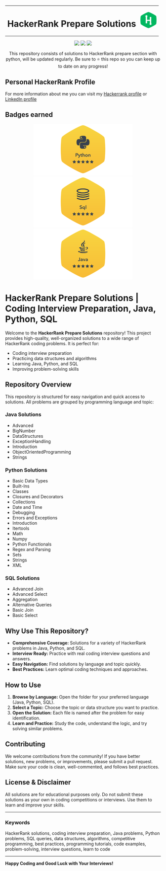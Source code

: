 <table align="center">
  <tr>
    <td>
      <h1>HackerRank Prepare Solutions</h1>
    </td>
    <td>
      <img src="assets/hr.png" alt="HackerRank" width="52" height="52">
    </td>
  </tr>
</table>


<p align="center">
	<img src="https://img.shields.io/badge/Problems%20Solved-197-brightgreen.svg?style=for-the-badge">
	<img src="https://img.shields.io/badge/Languages-Python/SQL/Java-blue.svg?style=for-the-badge&logo=python">
	<img src="https://img.shields.io/badge/Latest%20Update-13/08/2025-yellow.svg?style=for-the-badge">
</p>

<p align="center">
	This repository consists of solutions to HackerRank prepare section with python, will be updated regularly.
	Be sure to ⭐ this repo so you can keep up to date on any progress!
</p>

## Personal HackerRank Profile

For more information about me you can visit my [Hackerrank profile](https://www.hackerrank.com/tincho83352?hr_r=1) or [LinkedIn profile](https://www.linkedin.com/in/juan-martin-gallo/)

## Badges earned

<p align="center">
	<img src="/assets/python-gold-badge.png" alt="HackerRank Badge" width="320" height="165">
	<img src="/assets/sql-gold-badge.png" alt="HackerRank Badge" width="320" height="165">
	<img src="/assets/java-gold-badge.png" alt="HackerRank Badge" width="320" height="165">
</p>


# HackerRank Prepare Solutions | Coding Interview Preparation, Java, Python, SQL

Welcome to the **HackerRank Prepare Solutions** repository! This project provides high-quality, well-organized solutions to a wide range of HackerRank coding problems. It is perfect for:

- Coding interview preparation
- Practicing data structures and algorithms
- Learning Java, Python, and SQL
- Improving problem-solving skills

## Repository Overview

This repository is structured for easy navigation and quick access to solutions. All problems are grouped by programming language and topic:

### Java Solutions
- Advanced
- BigNumber
- DataStructures
- ExceptionHandling
- Introduction
- ObjectOrientedProgramming
- Strings

### Python Solutions
- Basic Data Types
- Built-Ins
- Classes
- Closures and Decorators
- Collections
- Date and Time
- Debugging
- Errors and Exceptions
- Introduction
- Itertools
- Math
- Numpy
- Python Functionals
- Regex and Parsing
- Sets
- Strings
- XML

### SQL Solutions
- Advanced Join
- Advanced Select
- Aggregation
- Alternative Queries
- Basic Join
- Basic Select

## Why Use This Repository?

- **Comprehensive Coverage:** Solutions for a variety of HackerRank problems in Java, Python, and SQL.
- **Interview Ready:** Practice with real coding interview questions and answers.
- **Easy Navigation:** Find solutions by language and topic quickly.
- **Best Practices:** Learn optimal coding techniques and approaches.

## How to Use

1. **Browse by Language:** Open the folder for your preferred language (Java, Python, SQL).
2. **Select a Topic:** Choose the topic or data structure you want to practice.
3. **Open the Solution:** Each file is named after the problem for easy identification.
4. **Learn and Practice:** Study the code, understand the logic, and try solving similar problems.

## Contributing

We welcome contributions from the community! If you have better solutions, new problems, or improvements, please submit a pull request. Make sure your code is clean, well-commented, and follows best practices.

## License & Disclaimer

All solutions are for educational purposes only. Do not submit these solutions as your own in coding competitions or interviews. Use them to learn and improve your skills.

---

### Keywords

HackerRank solutions, coding interview preparation, Java problems, Python problems, SQL queries, data structures, algorithms, competitive programming, best practices, programming tutorials, code examples, problem-solving, interview questions, learn to code

---

**Happy Coding and Good Luck with Your Interviews!**
